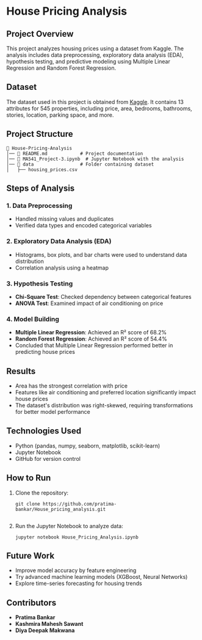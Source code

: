 # House Pricing Analysis

## Project Overview
This project analyzes housing prices using a dataset from Kaggle. The analysis includes data preprocessing, exploratory data analysis (EDA), hypothesis testing, and predictive modeling using Multiple Linear Regression and Random Forest Regression.

## Dataset
The dataset used in this project is obtained from [Kaggle](https://www.kaggle.com/datasets/yasserh/housing-prices-dataset/data). It contains 13 attributes for 545 properties, including price, area, bedrooms, bathrooms, stories, location, parking space, and more.

## Project Structure
```
📂 House-Pricing-Analysis
│── 📄 README.md            # Project documentation
│── 📄 MA541_Project-3.ipynb  # Jupyter Notebook with the analysis
│── 📂 data                 # Folder containing dataset
│   ├── housing_prices.csv
```

## Steps of Analysis

### 1. Data Preprocessing
- Handled missing values and duplicates
- Verified data types and encoded categorical variables

### 2. Exploratory Data Analysis (EDA)
- Histograms, box plots, and bar charts were used to understand data distribution
- Correlation analysis using a heatmap

### 3. Hypothesis Testing
- **Chi-Square Test**: Checked dependency between categorical features
- **ANOVA Test**: Examined impact of air conditioning on price

### 4. Model Building
- **Multiple Linear Regression**: Achieved an R² score of 68.2%
- **Random Forest Regression**: Achieved an R² score of 54.4%
- Concluded that Multiple Linear Regression performed better in predicting house prices

## Results
- Area has the strongest correlation with price
- Features like air conditioning and preferred location significantly impact house prices
- The dataset's distribution was right-skewed, requiring transformations for better model performance

## Technologies Used
- Python (pandas, numpy, seaborn, matplotlib, scikit-learn)
- Jupyter Notebook
- GitHub for version control

## How to Run
1. Clone the repository:
   ```
   git clone https://github.com/pratima-bankar/House_pricing_analysis.git
   ```
   ```
2. Run the Jupyter Notebook to analyze data:
   ```
   jupyter notebook House_Pricing_Analysis.ipynb
   ```

## Future Work
- Improve model accuracy by feature engineering
- Try advanced machine learning models (XGBoost, Neural Networks)
- Explore time-series forecasting for housing trends

## Contributors
- **Pratima Bankar**
- **Kashmira Mahesh Sawant**
- **Diya Deepak Makwana**
